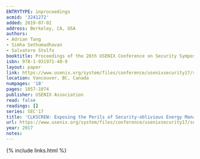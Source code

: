 ```yaml
---
ENTRYTYPE: inproceedings
acmid: '3241272'
added: 2019-07-02
address: Berkeley, CA, USA
authors:
- Adrian Tang
- Simha Sethumadhavan
- Salvatore Stolfo
booktitle: Proceedings of the 26th USENIX Conference on Security Symposium
isbn: 978-1-931971-40-9
layout: paper
link: https://www.usenix.org/system/files/conference/usenixsecurity17/sec17-tang.pdf
location: Vancouver, BC, Canada
numpages: '18'
pages: 1057-1074
publisher: USENIX Association
read: false
readings: []
series: SEC'17
title: 'CLKSCREW: Exposing the Perils of Security-oblivious Energy Management'
url: https://www.usenix.org/system/files/conference/usenixsecurity17/sec17-tang.pdf
year: 2017
notes:
---
```

{% include links.html %}
